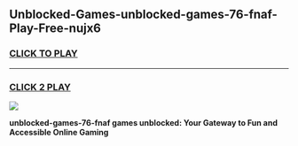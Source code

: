 
## Unblocked-Games-unblocked-games-76-fnaf-Play-Free-nujx6
<h3>
<a href="https://premium76.site?title=unblocked-games-76-fnaf&ref=10A">CLICK TO PLAY</a></h3>
<hr>

<h3>
<a href="https://premium76.site?title=unblocked-games-76-fnaf&ref=10A">CLICK 2 PLAY</a>
  
</h3>

<a href="https://premium76.site?title=unblocked-games-76-fnaf&ref=10A"><img src="https://clearcache.store/games.png"></a>


**unblocked-games-76-fnaf games unblocked: Your Gateway to Fun and Accessible Online Gaming**

